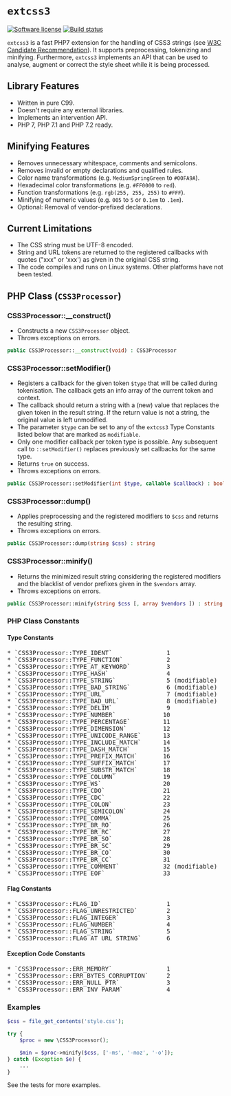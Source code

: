 # `extcss3`

[![Software license][ico-license]](LICENSE)
[![Build status][ico-travis]][link-travis]

`extcss3` is a fast PHP7 extension for the handling of CSS3 strings (see
[W3C Candidate Recommendation](https://www.w3.org/TR/css-syntax-3/)). It supports
preprocessing, tokenizing and minifying. Furthermore, `extcss3` implements an API
that can be used to analyse, augment or correct the style sheet while it is being
processed.

## Library Features

* Written in pure C99.
* Doesn't require any external libraries.
* Implements an intervention API.
* PHP 7, PHP 7.1 and PHP 7.2 ready.

## Minifying Features

* Removes unnecessary whitespace, comments and semicolons.
* Removes invalid or empty declarations and qualified rules.
* Color name transformations (e.g. `MediumSpringGreen` to `#00FA9A`).
* Hexadecimal color transformations (e.g. `#FF0000` to `red`).
* Function transformations (e.g. `rgb(255, 255, 255)` to `#FFF`).
* Minifying of numeric values (e.g. `005` to `5` or `0.1em` to `.1em`).
* Optional: Removal of vendor-prefixed declarations.

## Current Limitations

* The CSS string must be UTF-8 encoded.
* String and URL tokens are returned to the registered callbacks with quotes ("xxx"
  or 'xxx') as given in the original CSS string.
* The code compiles and runs on Linux systems. Other platforms have not been tested.

## PHP Class (`CSS3Processor`)

### CSS3Processor::__construct()

* Constructs a new `CSS3Processor` object.
* Throws exceptions on errors.

```php
public CSS3Processor::__construct(void) : CSS3Processor
```

### CSS3Processor::setModifier()

* Registers a callback for the given token `$type` that will be called during tokenisation.
  The callback gets an info array of the current token and context.
* The callback should return a string with a (new) value that replaces the given
  token in the result string. If the return value is not a string, the original
  value is left unmodified.
* The parameter `$type` can be set to any of the `extcss3` Type Constants listed
  below that are marked as `modifiable`.
* Only one modifier callback per token type is possible. Any subsequent call to
  `::setModifier()` replaces previously set callbacks for the same type.
* Returns `true` on success.
* Throws exceptions on errors.

```php
public CSS3Processor::setModifier(int $type, callable $callback) : bool
```

### CSS3Processor::dump()

* Applies preprocessing and the registered modifiers to `$css` and returns the
  resulting string.
* Throws exceptions on errors.

```php
public CSS3Processor::dump(string $css) : string
```

### CSS3Processor::minify()

* Returns the minimized result string considering the registered modifiers and the
  blacklist of vendor prefixes given in the `$vendors` array.
* Throws exceptions on errors.

```php
public CSS3Processor::minify(string $css [, array $vendors ]) : string
```

### PHP Class Constants

#### Type Constants

<pre>
* `CSS3Processor::TYPE_IDENT`               1
* `CSS3Processor::TYPE_FUNCTION`            2
* `CSS3Processor::TYPE_AT_KEYWORD`          3
* `CSS3Processor::TYPE_HASH`                4
* `CSS3Processor::TYPE_STRING`              5 (modifiable)
* `CSS3Processor::TYPE_BAD_STRING`          6 (modifiable)
* `CSS3Processor::TYPE_URL`                 7 (modifiable)
* `CSS3Processor::TYPE_BAD_URL`             8 (modifiable)
* `CSS3Processor::TYPE_DELIM`               9
* `CSS3Processor::TYPE_NUMBER`             10
* `CSS3Processor::TYPE_PERCENTAGE`         11
* `CSS3Processor::TYPE_DIMENSION`          12
* `CSS3Processor::TYPE_UNICODE_RANGE`      13
* `CSS3Processor::TYPE_INCLUDE_MATCH`      14
* `CSS3Processor::TYPE_DASH_MATCH`         15
* `CSS3Processor::TYPE_PREFIX_MATCH`       16
* `CSS3Processor::TYPE_SUFFIX_MATCH`       17
* `CSS3Processor::TYPE_SUBSTR_MATCH`       18
* `CSS3Processor::TYPE_COLUMN`             19
* `CSS3Processor::TYPE_WS`                 20
* `CSS3Processor::TYPE_CDO`                21
* `CSS3Processor::TYPE_CDC`                22
* `CSS3Processor::TYPE_COLON`              23
* `CSS3Processor::TYPE_SEMICOLON`          24
* `CSS3Processor::TYPE_COMMA`              25
* `CSS3Processor::TYPE_BR_RO`              26
* `CSS3Processor::TYPE_BR_RC`              27
* `CSS3Processor::TYPE_BR_SO`              28
* `CSS3Processor::TYPE_BR_SC`              29
* `CSS3Processor::TYPE_BR_CO`              30
* `CSS3Processor::TYPE_BR_CC`              31
* `CSS3Processor::TYPE_COMMENT`            32 (modifiable)
* `CSS3Processor::TYPE_EOF`                33
</pre>

#### Flag Constants

<pre>
* `CSS3Processor::FLAG_ID`                  1
* `CSS3Processor::FLAG_UNRESTRICTED`        2
* `CSS3Processor::FLAG_INTEGER`             3
* `CSS3Processor::FLAG_NUMBER`              4
* `CSS3Processor::FLAG_STRING`              5
* `CSS3Processor::FLAG_AT_URL_STRING`       6
</pre>

#### Exception Code Constants

<pre>
* `CSS3Processor::ERR_MEMORY`               1
* `CSS3Processor::ERR_BYTES_CORRUPTION`     2
* `CSS3Processor::ERR_NULL_PTR`             3
* `CSS3Processor::ERR_INV_PARAM`            4
</pre>

### Examples

```php
$css = file_get_contents('style.css');

try {
    $proc = new \CSS3Processor();

    $min = $proc->minify($css, ['-ms', '-moz', '-o']);
} catch (Exception $e) {
    ...
}
```

See the tests for more examples.

[ico-license]: https://img.shields.io/github/license/mashape/apistatus.svg
[ico-travis]: https://travis-ci.org/sevenval/php-ext-css.svg?branch=master
[link-travis]: https://travis-ci.org/sevenval/php-ext-css
